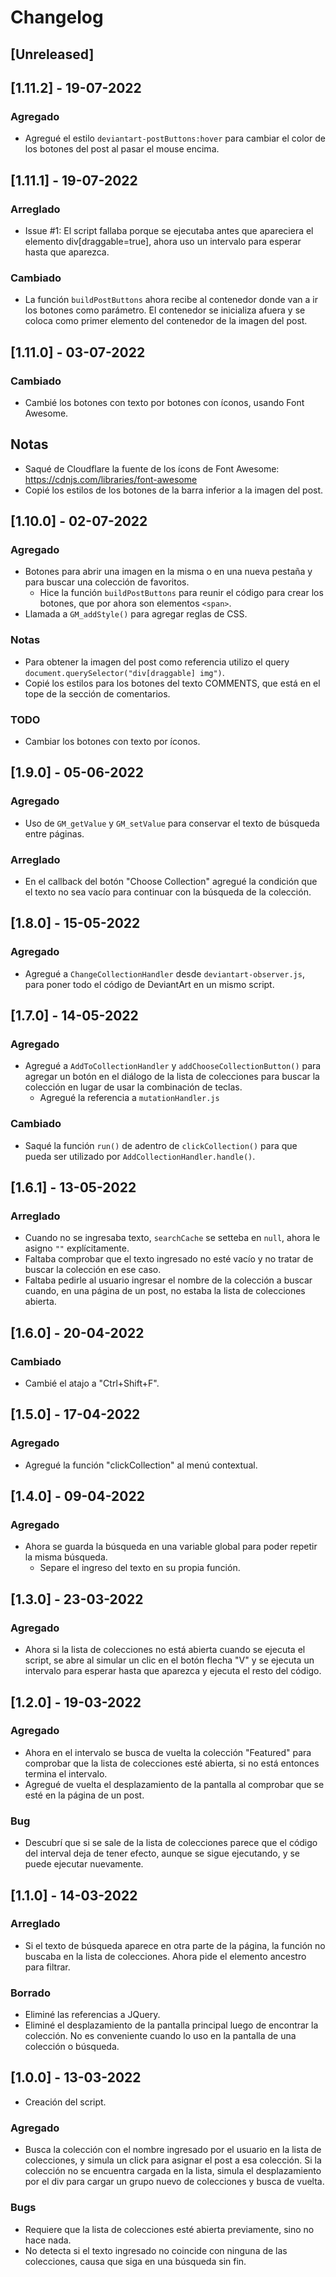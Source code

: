 # Changelog

## [Unreleased]

## [1.11.2] - 19-07-2022

### Agregado

- Agregué el estilo `deviantart-postButtons:hover` para cambiar el color de los botones del post al pasar el mouse encima.

## [1.11.1] - 19-07-2022

### Arreglado

- Issue #1: El script fallaba porque se ejecutaba antes que apareciera el elemento div[draggable=true], ahora uso un intervalo para esperar hasta que aparezca.

### Cambiado

- La función `buildPostButtons` ahora recibe al contenedor donde van a ir los botones como parámetro. El contenedor se inicializa afuera y se coloca como primer elemento del contenedor de la imagen del post.

## [1.11.0] - 03-07-2022

### Cambiado

- Cambié los botones con texto por botones con íconos, usando Font Awesome.

## Notas

- Saqué de Cloudflare la fuente de los ícons de Font Awesome: https://cdnjs.com/libraries/font-awesome
- Copié los estilos de los botones de la barra inferior a la imagen del post.

## [1.10.0] - 02-07-2022

### Agregado

- Botones para abrir una imagen en la misma o en una nueva pestaña y para buscar una colección de favoritos.
    - Hice la función `buildPostButtons` para reunir el código para crear los botones, que por ahora son elementos `<span>`.
- Llamada a `GM_addStyle()` para agregar reglas de CSS.

### Notas

- Para obtener la imagen del post como referencia utilizo el query `document.querySelector("div[draggable] img")`.
- Copié los estilos para los botones del texto COMMENTS, que está en el tope de la sección de comentarios.

### TODO

- Cambiar los botones con texto por íconos.

## [1.9.0] - 05-06-2022

### Agregado

- Uso de `GM_getValue` y `GM_setValue` para conservar el texto de búsqueda entre páginas.

### Arreglado

- En el callback del botón "Choose Collection" agregué la condición que el texto no sea vacío para continuar con la búsqueda de la colección.

## [1.8.0] - 15-05-2022

### Agregado

- Agregué a `ChangeCollectionHandler` desde `deviantart-observer.js`, para poner todo el código de DeviantArt en un mismo script.

## [1.7.0] - 14-05-2022

### Agregado

- Agregué a `AddToCollectionHandler` y `addChooseCollectionButton()` para agregar un botón en el diálogo de la lista de colecciones para buscar la colección en lugar de usar la combinación de teclas.
    - Agregué la referencia a `mutationHandler.js`

### Cambiado

- Saqué la función `run()` de adentro de `clickCollection()` para que pueda ser utilizado por `AddCollectionHandler.handle()`.

## [1.6.1] - 13-05-2022

### Arreglado

- Cuando no se ingresaba texto, `searchCache` se setteba en `null`, ahora le asigno `""` explícitamente.
- Faltaba comprobar que el texto ingresado no esté vacío y no tratar de buscar la colección en ese caso.
- Faltaba pedirle al usuario ingresar el nombre de la colección a buscar cuando, en una página de un post, no estaba la lista de colecciones abierta.

## [1.6.0] - 20-04-2022

### Cambiado

- Cambié el atajo a "Ctrl+Shift+F".

## [1.5.0] - 17-04-2022

### Agregado

- Agregué la función "clickCollection" al menú contextual.

## [1.4.0] - 09-04-2022

### Agregado

- Ahora se guarda la búsqueda en una variable global para poder repetir la misma búsqueda.
    - Separe el ingreso del texto en su propia función.

## [1.3.0] - 23-03-2022

### Agregado

- Ahora si la lista de colecciones no está abierta cuando se ejecuta el script, se abre al simular un clic en el botón flecha "V" y se ejecuta un intervalo para esperar hasta que aparezca y ejecuta el resto del código.

## [1.2.0] - 19-03-2022

### Agregado

- Ahora en el intervalo se busca de vuelta la colección "Featured" para comprobar que la lista de colecciones esté abierta, si no está entonces termina el intervalo.
- Agregué de vuelta el desplazamiento de la pantalla al comprobar que se esté en la página de un post.

### Bug

- Descubrí que si se sale de la lista de colecciones parece que el código del interval deja de tener efecto, aunque se sigue ejecutando, y se puede ejecutar nuevamente.

## [1.1.0] - 14-03-2022

### Arreglado

- Si el texto de búsqueda aparece en otra parte de la página, la función no buscaba en la lista de colecciones. Ahora pide el elemento ancestro para filtrar.

### Borrado

- Eliminé las referencias a JQuery.
- Eliminé el desplazamiento de la pantalla principal luego de encontrar la colección. No es conveniente cuando lo uso en la pantalla de una colección o búsqueda.

## [1.0.0] - 13-03-2022

- Creación del script.

### Agregado

- Busca la colección con el nombre ingresado por el usuario en la lista de colecciones, y simula un click para asignar el post a esa colección. Si la colección no se encuentra cargada en la lista, simula el desplazamiento por el div para cargar un grupo nuevo de colecciones y busca de vuelta.

### Bugs

- Requiere que la lista de colecciones esté abierta previamente, sino no hace nada.
- No detecta si el texto ingresado no coincide con ninguna de las colecciones, causa que siga en una búsqueda sin fin.
